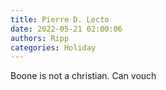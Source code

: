 ```yaml
---
title: Pierre D. Lecto
date: 2022-05-21 02:00:06
authors: Ripp
categories: Holiday
---
```


 Boone is not a christian. Can vouch